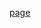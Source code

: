 <!-- Пример списка, полезные ссылки -->

<style>
	:root {
		--content-max-width: 100%;
	}

	.markdown-section {
		position: relative;
		height: 100vh;
	}

	iframe {
		position: absolute;
		top: 0;
		left: 0;
		bottom: 0;
		right: 0;
		width: 100%;
		height: 100%;
		border: none;
		margin: 0 !important;
		padding: 0;
		overflow: hidden;
		/* z-index: 999999; */
	}
</style>

[page](https://cdpn.io/pen/debug/XWQJJaY?authentication_hash=yokZEDEogybA ':include :type=iframe width=100% height=100%')
